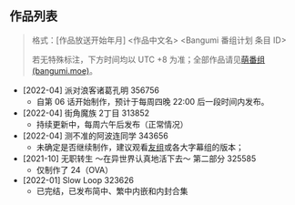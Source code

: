 ## 作品列表

> 格式：[作品放送开始年月] <作品中文名> <Bangumi 番组计划 条目 ID>
>
> 若无特殊标注，下方时间均以 UTC +8 为准；全部作品请见[萌番组 (bangumi.moe)](https://bangumi.moe/tag/61f41a5f57d0f000073c6ced)。

* [2022-04] 派对浪客诸葛孔明 356756
  * 自第 06 话开始制作，预计于每周四晚 22:00 后一段时间内发布。
* [2022-04] 街角魔族 2丁目 313852
  * 持续更新中，每周六午后发布（正常情况）
* [2022-04] 测不准的阿波连同学 343656
  * 未确定是否继续制作，建议观看[友组](https://www.mingysub.top/#/archive?id=_2022-%e6%98%a5%e5%ad%a3)或各大字幕组的版本；
* [2021-10] 无职转生 ～在异世界认真地活下去～ 第二部分 325585
  * 仅制作了 24（OVA）
* [2022-01] Slow Loop 323626
  * 已完结，已发布简中、繁中内嵌和内封合集
